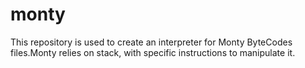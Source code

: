 # monty
This repository is used to create an interpreter for Monty ByteCodes files.Monty relies on stack, with specific instructions to manipulate it.
